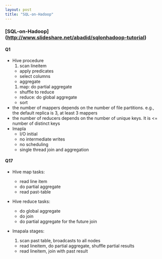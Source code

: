 ```yaml
---
layout: post
title: "SQL-on-Hadoop"
---
```


### [SQL-on-Hadoop] (http://www.slideshare.net/abadid/sqlonhadoop-tutorial)
#### Q1
* Hive procedure
    1. scan lineitem
    - apply predicates
    - select columns
    - aggregate
	1. map: do partial aggregate
	- shuffle to reduce
	- reduce: do global aggregate
    - sort
* the number of mappers depends on the number of file partitions. e.g., the default replica is 3, at least 3 mappers
* the number of reducers depends on the number of unique keys. It is <= number of distinct keys
* Imapla
    * I/O initial
    * no intermediate writes
    * no scheduling
    * single thread join and aggregation

#### Q17
* Hive map tasks:
    * read line item
    * do partial aggregate
    * read past-table
* Hive reduce tasks:
    * do global aggregate
    * do join
    * do partial aggregate for the future join

* Imapala stages:
    1. scan past table, broadcasts to all nodes
    - read lineitem, do partial aggregate, shuffle partial results
    - read lineitem, join with past result